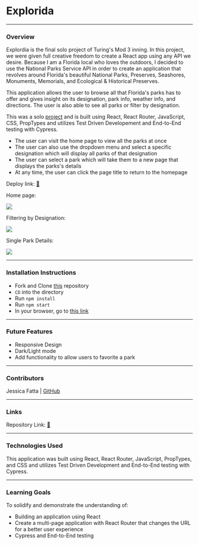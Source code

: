 # Explorida
-------
### Overview

Explordia is the final solo project of Turing's Mod 3 inning. In this project, we were given full creative freedom to create a React app using any API we desire. Because I am a Florida local who loves the outdoors, I decided to use the National Parks Service API in order to create an application that revolves around Florida's beautiful National Parks, Preserves, Seashores, Monuments, Memorials, and Ecological & Historical Preserves.

This application allows the user to browse all that Florida's parks has to offer and gives insight on its designation, park info, weather info, and directions. The user is also able to see all parks or filter by designation.

This was a solo [project](https://frontend.turing.edu/projects/module-3/showcase.html) and is built using React, React Router, JavaScript, CSS, PropTypes and utilizes Test Driven Developement and End-to-End testing with Cypress.

- The user can visit the home page to view all the parks at once 
- The user can also use the dropdown menu and select a specific designation which will display all parks of that designation
- The user can select a park which will take them to a new page that displays the parks's details
- At any time, the user can click the page title to return to the homepage

Deploy link: [🐬](https://explorida.herokuapp.com/)

Home page:

![](https://media.giphy.com/media/rMJbk7siUFQxgStens/giphy.gif)


Filtering by Designation:

![](https://media.giphy.com/media/w2QaFG2bRorBKTqGnx/giphy.gif)


Single Park Details: 

![](https://media.giphy.com/media/fSobh3HL5wCuSM5VGr/giphy.gif)



---------
### Installation Instructions
 - Fork and Clone [this](https://github.com/JessFatta/explorida) repository
 - `CD` into the directory
 - Run `npm install` 
 - Run `npm start`
 - In your browser, go to [this link](http://localhost:3000/)

-----------

### Future Features

 - Responsive Design
 - Dark/Light mode
 - Add functionality to allow users to favorite a park

---------

### Contributors

Jessica Fatta | [GitHub](https://github.com/JessFatta)

--------
### Links

Repository Link: [🌴](https://github.com/JessFatta/explorida)

------------
### Technologies Used
 This application was built using React, React Router, JavaScript, PropTypes, and CSS and utilizes Test Driven Development and End-to-End testing with Cypress.

------------
### Learning Goals
To solidify and demonstrate the understanding of:
- Building an application using React
- Create a multi-page application with React Router that changes the URL for a better user experience
- Cypress and End-to-End testing
